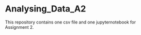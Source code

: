 # Analysing_Data_A2
This repository contains one csv file and one jupyternotebook for Assignment 2.
